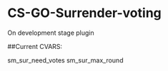 # CS-GO-Surrender-voting

On development stage plugin

##Current CVARS:

sm_sur_need_votes
sm_sur_max_round

